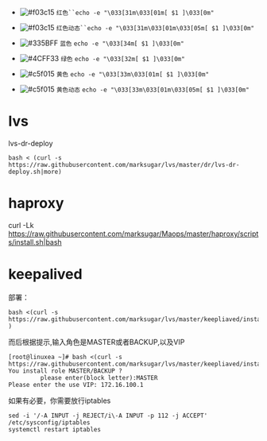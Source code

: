 

- ![#f03c15](https://placehold.it/15/f03c15/000000?text=+) `红色``echo -e "\033[31m\033[01m[ $1 ]\033[0m"`
- ![#f03c15](https://placehold.it/15/f03c15/000000?text=+) `红色动态``echo -e "\033[31m\033[01m\033[05m[ $1 ]\033[0m"`
- ![#335BFF](https://placehold.it/15/1589F0/000000?text=+) `蓝色` `echo -e "\033[34m[ $1 ]\033[0m"`
- ![#4CFF33](https://placehold.it/15/1589F0/000000?text=+) `绿色` `echo -e "\033[32m[ $1 ]\033[0m"`

- ![#c5f015](https://placehold.it/15/1589F0/000000?text=+) `黄色` `echo -e "\033[33m\033[01m[ $1 ]\033[0m"`
- ![#c5f015](https://placehold.it/15/1589F0/000000?text=+) `黄色动态` `echo -e "\033[33m\033[01m\033[05m[ $1 ]\033[0m"`



# lvs



lvs-dr-deploy

```
bash < (curl -s https://raw.githubusercontent.com/marksugar/lvs/master/dr/lvs-dr-deploy.sh|more)

```

# haproxy

curl -Lk https://raw.githubusercontent.com/marksugar/Maops/master/haproxy/scripts/install.sh|bash

# keepalived


部署：

```
bash <(curl -s  https://raw.githubusercontent.com/marksugar/lvs/master/keepliaved/install.sh|more )
```

而后根据提示,输入角色是MASTER或者BACKUP,以及VIP
```
[root@linuxea ~]# bash <(curl -s  https://raw.githubusercontent.com/marksugar/lvs/master/keepliaved/install.sh|more)
You install role MASTER/BACKUP ?
         please enter(block letter):MASTER
Please enter the use VIP: 172.16.100.1
```

如果有必要，你需要放行iptables
```
sed -i '/-A INPUT -j REJECT/i\-A INPUT -p 112 -j ACCEPT' /etc/sysconfig/iptables
systemctl restart iptables
```
